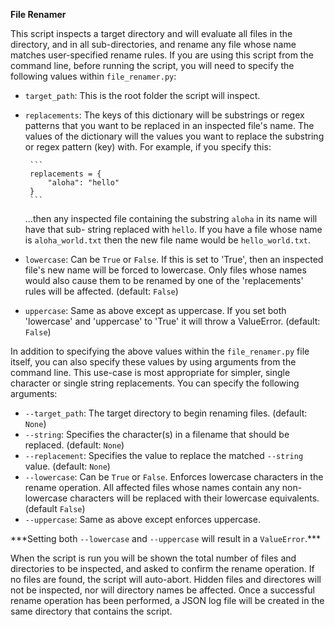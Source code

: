 **File Renamer**

This script inspects a target directory and will evaluate all files in the directory, and in all
sub-directories, and rename any file whose name matches user-specified rename rules. If you are
using this script from the command line, before running the script, you will need to specify the
following values within `file_renamer.py`:

-   `target_path`: This is the root folder the script will inspect.

-   `replacements`: The keys of this dictionary will be substrings or regex patterns that you want
    to be replaced in an inspected file's name. The values of the dictionary will the values you
    want to replace the substring or regex pattern (key) with. For example, if you specify this:

         ```
         replacements = {
             "aloha": "hello"
         }
         ```

    ...then any inspected file containing the substring `aloha` in its name will have that sub-
    string replaced with `hello`. If you have a file whose name is `aloha_world.txt` then the new
    file name would be `hello_world.txt`.

-   `lowercase`: Can be `True` or `False`. If this is set to 'True', then an inspected file's new
    name will be forced to lowercase. Only files whose names would also cause them to be renamed by
    one of the 'replacements' rules will be affected. (default: `False`)

-   `uppercase`: Same as above except as uppercase. If you set both 'lowercase' and 'uppercase' to
    'True' it will throw a ValueError. (default: `False`)

In addition to specifying the above values within the `file_renamer.py` file itself, you can
also specify these values by using arguments from the command line. This use-case is most
appropriate for simpler, single character or single string replacements. You can specify the following arguments:

-   `--target_path`: The target directory to begin renaming files. (default: `None`)
-   `--string`: Specifies the character(s) in a filename that should be replaced. (default: `None`)
-   `--replacement`: Specifies the value to replace the matched `--string` value. (default: `None`)
-   `--lowercase`: Can be `True` or `False`. Enforces lowercase characters in the rename operation.
    All affected files whose names contain any non-lowercase characters will be replaced with their
    lowercase equivalents. (default `False`)
-   `--uppercase`: Same as above except enforces uppercase.

\*\*\*Setting both `--lowercase` and `--uppercase` will result in a `ValueError`.\*\*\*

When the script is run you will be shown the total number of files and directories to be inspected,
and asked to confirm the rename operation. If no files are found, the script will auto-abort.
Hidden files and directores will not be inspected, nor will directory names be affected. Once a
successful rename operation has been performed, a JSON log file will be created in the same
directory that contains the script.
